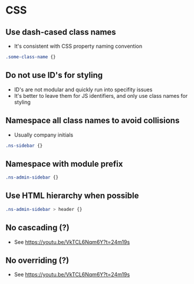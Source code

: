 CSS
=======

Use dash-cased class names
---------------------------

- It's consistent with CSS property naming convention

```css
.some-class-name {}
```

Do not use ID's for styling
-----------------------------

- ID's are not modular and quickly run into specifity issues
- It's better to leave them for JS identifiers, and only use class names for styling

Namespace all class names to avoid collisions
---------------------------------------------

- Usually company initials

```css
.ns-sidebar {}
```

Namespace with module prefix
-----------------------------

```css
.ns-admin-sidebar {}
```

Use HTML hierarchy when possible
---------------------------------

```css
.ns-admin-sidebar > header {}
```

No cascading (?)
-----------------

- See <https://youtu.be/VkTCL6Nqm6Y?t=24m19s>

No overriding (?)
-----------------

- See <https://youtu.be/VkTCL6Nqm6Y?t=24m19s>

